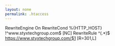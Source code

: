 ```yaml
---
layout: none
permalink: .htaccess
---
```

RewriteEngine On
RewriteCond %{HTTP_HOST} !^www\.styxtechgroup\.com$ [NC]
RewriteRule ^(.*)$ https://www.styxtechgroup.com/$1 [R=301,L]